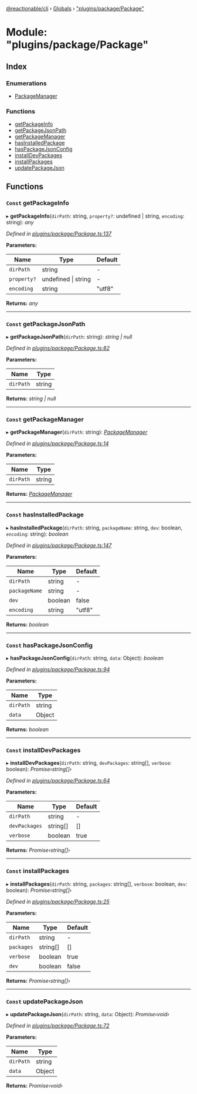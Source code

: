 [@reactionable/cli](../README.md) › [Globals](../globals.md) › ["plugins/package/Package"](_plugins_package_package_.md)

# Module: "plugins/package/Package"

## Index

### Enumerations

* [PackageManager](../enums/_plugins_package_package_.packagemanager.md)

### Functions

* [getPackageInfo](_plugins_package_package_.md#const-getpackageinfo)
* [getPackageJsonPath](_plugins_package_package_.md#const-getpackagejsonpath)
* [getPackageManager](_plugins_package_package_.md#const-getpackagemanager)
* [hasInstalledPackage](_plugins_package_package_.md#const-hasinstalledpackage)
* [hasPackageJsonConfig](_plugins_package_package_.md#const-haspackagejsonconfig)
* [installDevPackages](_plugins_package_package_.md#const-installdevpackages)
* [installPackages](_plugins_package_package_.md#const-installpackages)
* [updatePackageJson](_plugins_package_package_.md#const-updatepackagejson)

## Functions

### `Const` getPackageInfo

▸ **getPackageInfo**(`dirPath`: string, `property?`: undefined | string, `encoding`: string): *any*

*Defined in [plugins/package/Package.ts:137](https://github.com/neilime/reactionable-cli/blob/d0401b5/src/plugins/package/Package.ts#L137)*

**Parameters:**

Name | Type | Default |
------ | ------ | ------ |
`dirPath` | string | - |
`property?` | undefined &#124; string | - |
`encoding` | string | "utf8" |

**Returns:** *any*

___

### `Const` getPackageJsonPath

▸ **getPackageJsonPath**(`dirPath`: string): *string | null*

*Defined in [plugins/package/Package.ts:82](https://github.com/neilime/reactionable-cli/blob/d0401b5/src/plugins/package/Package.ts#L82)*

**Parameters:**

Name | Type |
------ | ------ |
`dirPath` | string |

**Returns:** *string | null*

___

### `Const` getPackageManager

▸ **getPackageManager**(`dirPath`: string): *[PackageManager](../enums/_plugins_package_package_.packagemanager.md)*

*Defined in [plugins/package/Package.ts:14](https://github.com/neilime/reactionable-cli/blob/d0401b5/src/plugins/package/Package.ts#L14)*

**Parameters:**

Name | Type |
------ | ------ |
`dirPath` | string |

**Returns:** *[PackageManager](../enums/_plugins_package_package_.packagemanager.md)*

___

### `Const` hasInstalledPackage

▸ **hasInstalledPackage**(`dirPath`: string, `packageName`: string, `dev`: boolean, `encoding`: string): *boolean*

*Defined in [plugins/package/Package.ts:147](https://github.com/neilime/reactionable-cli/blob/d0401b5/src/plugins/package/Package.ts#L147)*

**Parameters:**

Name | Type | Default |
------ | ------ | ------ |
`dirPath` | string | - |
`packageName` | string | - |
`dev` | boolean | false |
`encoding` | string | "utf8" |

**Returns:** *boolean*

___

### `Const` hasPackageJsonConfig

▸ **hasPackageJsonConfig**(`dirPath`: string, `data`: Object): *boolean*

*Defined in [plugins/package/Package.ts:94](https://github.com/neilime/reactionable-cli/blob/d0401b5/src/plugins/package/Package.ts#L94)*

**Parameters:**

Name | Type |
------ | ------ |
`dirPath` | string |
`data` | Object |

**Returns:** *boolean*

___

### `Const` installDevPackages

▸ **installDevPackages**(`dirPath`: string, `devPackages`: string[], `verbose`: boolean): *Promise‹string[]›*

*Defined in [plugins/package/Package.ts:64](https://github.com/neilime/reactionable-cli/blob/d0401b5/src/plugins/package/Package.ts#L64)*

**Parameters:**

Name | Type | Default |
------ | ------ | ------ |
`dirPath` | string | - |
`devPackages` | string[] | [] |
`verbose` | boolean | true |

**Returns:** *Promise‹string[]›*

___

### `Const` installPackages

▸ **installPackages**(`dirPath`: string, `packages`: string[], `verbose`: boolean, `dev`: boolean): *Promise‹string[]›*

*Defined in [plugins/package/Package.ts:25](https://github.com/neilime/reactionable-cli/blob/d0401b5/src/plugins/package/Package.ts#L25)*

**Parameters:**

Name | Type | Default |
------ | ------ | ------ |
`dirPath` | string | - |
`packages` | string[] | [] |
`verbose` | boolean | true |
`dev` | boolean | false |

**Returns:** *Promise‹string[]›*

___

### `Const` updatePackageJson

▸ **updatePackageJson**(`dirPath`: string, `data`: Object): *Promise‹void›*

*Defined in [plugins/package/Package.ts:72](https://github.com/neilime/reactionable-cli/blob/d0401b5/src/plugins/package/Package.ts#L72)*

**Parameters:**

Name | Type |
------ | ------ |
`dirPath` | string |
`data` | Object |

**Returns:** *Promise‹void›*
